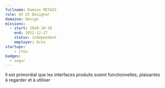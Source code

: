 ```yaml
---
fullname: Damien METAIS
role: UX UI Designer
domaine: Design
missions:
  - start: 2020-10-26
    end: 2022-12-27
    status: independent
    employer: Octo
startups:
    - itou 
badges:
  - segur
---
```


Il est primordial que les interfaces produits soient fonctionnelles, plaisantes à regarder et à utiliser
